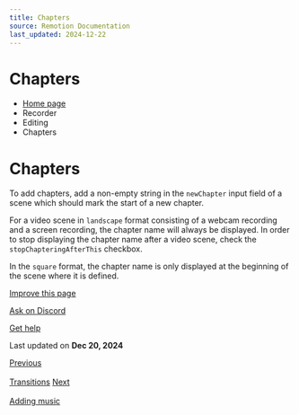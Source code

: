 ```yaml
---
title: Chapters
source: Remotion Documentation
last_updated: 2024-12-22
---
```


# Chapters

- [Home page](/)
- Recorder
- Editing
- Chapters

# Chapters

To add chapters, add a non-empty string in the `newChapter` input field of a scene which should mark the start of a new chapter.

For a video scene in `landscape` format consisting of a webcam recording and a screen recording, the chapter name will always be displayed.
In order to stop displaying the chapter name after a video scene, check the `stopChapteringAfterThis` checkbox.

In the `square` format, the chapter name is only displayed at the beginning of the scene where it is defined.

[Improve this page](https://github.com/remotion-dev/remotion/edit/main/packages/docs/docs/recorder/editing/chapters.mdx)

[Ask on Discord](https://remotion.dev/discord)

[Get help](/docs/get-help)

Last updated on **Dec 20, 2024**

[Previous\
\
Transitions](/docs/recorder/editing/transitions) [Next\
\
Adding music](/docs/recorder/editing/music)
